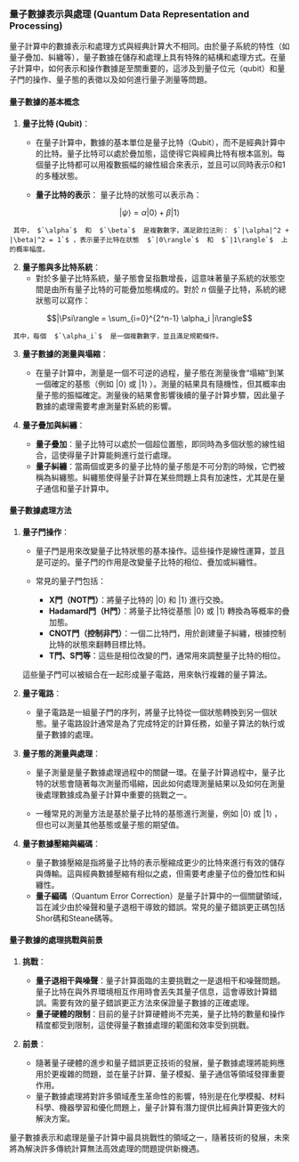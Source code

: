 ### **量子數據表示與處理 (Quantum Data Representation and Processing)**

量子計算中的數據表示和處理方式與經典計算大不相同。由於量子系統的特性（如量子疊加、糾纏等），量子數據在儲存和處理上具有特殊的結構和處理方式。在量子計算中，如何表示和操作數據是至關重要的，這涉及到量子位元（qubit）和量子門的操作、量子態的表徵以及如何進行量子測量等問題。

#### **量子數據的基本概念**

1. **量子比特 (Qubit)**：
   - 在量子計算中，數據的基本單位是量子比特（Qubit），而不是經典計算中的比特。量子比特可以處於疊加態，這使得它與經典比特有根本區別。每個量子比特都可以用複數振幅的線性組合來表示，並且可以同時表示0和1的多種狀態。
   
   - **量子比特的表示**：
     量子比特的狀態可以表示為：
     
```math
|\psi\rangle = \alpha |0\rangle + \beta |1\rangle
```

     其中， $`\alpha`$  和  $`\beta`$  是複數數字，滿足歐拉法則： $`|\alpha|^2 + |\beta|^2 = 1`$ ，表示量子比特在狀態  $`|0\rangle`$  和  $`|1\rangle`$  上的概率幅度。

2. **量子態與多比特系統**：
   - 對於多量子比特系統，量子態會呈指數增長，這意味著量子系統的狀態空間是由所有量子比特的可能疊加態構成的。對於  $`n`$  個量子比特，系統的總狀態可以寫作：
     
```math
|\Psi\rangle = \sum_{i=0}^{2^n-1} \alpha_i |i\rangle
```

     其中，每個  $`\alpha_i`$  是一個複數數字，並且滿足規範條件。

3. **量子數據的測量與塌縮**：
   - 在量子計算中，測量是一個不可逆的過程，量子態在測量後會“塌縮”到某一個確定的基態（例如  $`|0\rangle`$  或  $`|1\rangle`$ ）。測量的結果具有隨機性，但其概率由量子態的振幅確定。測量後的結果會影響後續的量子計算步驟，因此量子數據的處理需要考慮測量對系統的影響。

4. **量子疊加與糾纏**：
   - **量子疊加**：量子比特可以處於一個超位置態，即同時為多個狀態的線性組合，這使得量子計算能夠進行並行處理。
   - **量子糾纏**：當兩個或更多的量子比特的量子態是不可分割的時候，它們被稱為糾纏態。糾纏態使得量子計算在某些問題上具有加速性，尤其是在量子通信和量子計算中。

#### **量子數據處理方法**

1. **量子門操作**：
   - 量子門是用來改變量子比特狀態的基本操作。這些操作是線性運算，並且是可逆的。量子門的作用是改變量子比特的相位、疊加或糾纏性。
   
   - 常見的量子門包括：
     - **X門（NOT門）**：將量子比特的  $`|0\rangle`$  和  $`|1\rangle`$  進行交換。
     - **Hadamard門（H門）**：將量子比特從基態  $`|0\rangle`$  或  $`|1\rangle`$  轉換為等概率的疊加態。
     - **CNOT門（控制非門）**：一個二比特門，用於創建量子糾纏，根據控制比特的狀態來翻轉目標比特。
     - **T門、S門等**：這些是相位改變的門，通常用來調整量子比特的相位。
   
   這些量子門可以被組合在一起形成量子電路，用來執行複雜的量子算法。

2. **量子電路**：
   - 量子電路是一組量子門的序列，將量子比特從一個狀態轉換到另一個狀態。量子電路設計通常是為了完成特定的計算任務，如量子算法的執行或量子數據的處理。

3. **量子態的測量與處理**：
   - 量子測量是量子數據處理過程中的關鍵一環。在量子計算過程中，量子比特的狀態會隨著每次測量而塌縮，因此如何處理測量結果以及如何在測量後處理數據成為量子計算中重要的挑戰之一。
   
   - 一種常見的測量方法是基於量子比特的基態進行測量，例如  $`|0\rangle`$  或  $`|1\rangle`$ ，但也可以測量其他基態或量子態的期望值。

4. **量子數據壓縮與編碼**：
   - 量子數據壓縮是指將量子比特的表示壓縮成更少的比特來進行有效的儲存與傳輸。這與經典數據壓縮有相似之處，但需要考慮量子位的疊加性和糾纏性。
   - **量子編碼**（Quantum Error Correction）是量子計算中的一個關鍵領域，旨在減少由於噪聲和量子退相干導致的錯誤。常見的量子錯誤更正碼包括Shor碼和Steane碼等。

#### **量子數據的處理挑戰與前景**

1. **挑戰**：
   - **量子退相干與噪聲**：量子計算面臨的主要挑戰之一是退相干和噪聲問題。量子比特在與外界環境相互作用時會丟失其量子信息，這會導致計算錯誤。需要有效的量子錯誤更正方法來保證量子數據的正確處理。
   - **量子硬體的限制**：目前的量子計算硬體尚不完美，量子比特的數量和操作精度都受到限制，這使得量子數據處理的範圍和效率受到挑戰。

2. **前景**：
   - 隨著量子硬體的進步和量子錯誤更正技術的發展，量子數據處理將能夠應用於更複雜的問題，並在量子計算、量子模擬、量子通信等領域發揮重要作用。
   - 量子數據處理將對許多領域產生革命性的影響，特別是在化學模擬、材料科學、機器學習和優化問題上，量子計算有潛力提供比經典計算更強大的解決方案。

量子數據表示和處理是量子計算中最具挑戰性的領域之一，隨著技術的發展，未來將為解決許多傳統計算無法高效處理的問題提供新機遇。